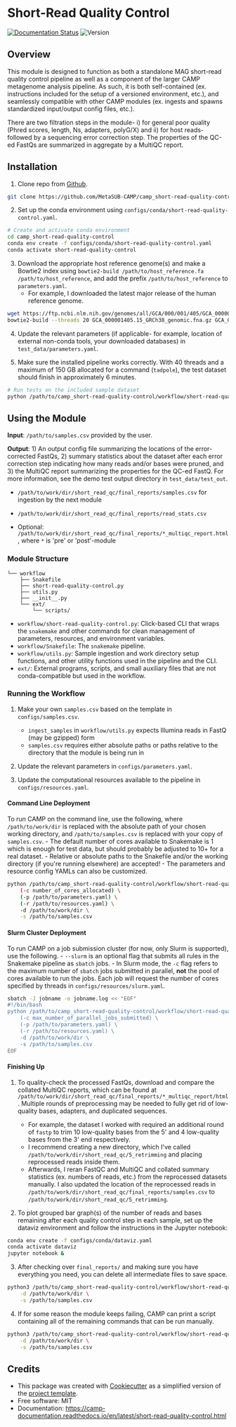 # Short-Read Quality Control

[![Documentation Status](https://img.shields.io/readthedocs/camp_short-read-quality-control)](https://https://camp-documentation.readthedocs.io/en/latest/shortreadqc/index.html) ![Version](https://img.shields.io/badge/version-0.9.4-brightgreen)

## Overview

This module is designed to function as both a standalone MAG short-read quality control pipeline as well as a component of the larger CAMP metagenome analysis pipeline. As such, it is both self-contained (ex. instructions included for the setup of a versioned environment, etc.), and seamlessly compatible with other CAMP modules (ex. ingests and spawns standardized input/output config files, etc.). 

There are two filtration steps in the module- i) for general poor quality (Phred scores, length, Ns, adapters, polyG/X) and ii) for host reads- followed by a sequencing error correction step. The properties of the QC-ed FastQs are summarized in aggregate by a MultiQC report. 

## Installation

1. Clone repo from [Github](<https://github.com/MetaSUB-CAMP/camp_short-read-quality-control>).
```Bash
git clone https://github.com/MetaSUB-CAMP/camp_short-read-quality-control
```

2. Set up the conda environment using `configs/conda/short-read-quality-control.yaml`. 
```Bash
# Create and activate conda environment 
cd camp_short-read-quality-control
conda env create -f configs/conda/short-read-quality-control.yaml
conda activate short-read-quality-control
```

3. Download the appropriate host reference genome(s) and make a Bowtie2 index using `bowtie2-build /path/to/host_reference.fa /path/to/host_reference`, and add the prefix `/path/to/host_reference` to `parameters.yaml`.
    - For example, I downloaded the latest major release of the human reference genome.
```Bash
wget https://ftp.ncbi.nlm.nih.gov/genomes/all/GCA/000/001/405/GCA_000001405.15_GRCh38/GCA_000001405.15_GRCh38_genomic.fna.gz
bowtie2-build --threads 20 GCA_000001405.15_GRCh38_genomic.fna.gz GCA_000001405.15_GRCh38_genomic
```

4. Update the relevant parameters (if applicable- for example, location of external non-conda tools, your downloaded databases) in `test_data/parameters.yaml`.

5. Make sure the installed pipeline works correctly. With 40 threads and a maximum of 150 GB allocated for a command (`tadpole`), the test dataset should finish in approximately 6 minutes.
```Bash
# Run tests on the included sample dataset
python /path/to/camp_short-read-quality-control/workflow/short-read-quality-control.py test
```

## Using the Module

**Input**: `/path/to/samples.csv` provided by the user.

**Output**: 1) An output config file summarizing the locations of the error-corrected FastQs, 2) summary statistics about the dataset after each error correction step indicating how many reads and/or bases were pruned, and 3) the MultiQC report summarizing the properties for the QC-ed FastQ. For more information, see the demo test output directory in `test_data/test_out`. 

- `/path/to/work/dir/short_read_qc/final_reports/samples.csv` for ingestion by the next module

- `/path/to/work/dir/short_read_qc/final_reports/read_stats.csv`

- Optional: `/path/to/work/dir/short_read_qc/final_reports/*_multiqc_report.html`, where `*` is 'pre' or 'post'-module

### Module Structure
```
└── workflow
    ├── Snakefile
    ├── short-read-quality-control.py
    ├── utils.py
    ├── __init__.py
    └── ext/
        └── scripts/
```
- `workflow/short-read-quality-control.py`: Click-based CLI that wraps the `snakemake` and other commands for clean management of parameters, resources, and environment variables.
- `workflow/Snakefile`: The `snakemake` pipeline. 
- `workflow/utils.py`: Sample ingestion and work directory setup functions, and other utility functions used in the pipeline and the CLI.
- `ext/`: External programs, scripts, and small auxiliary files that are not conda-compatible but used in the workflow.

### Running the Workflow

1. Make your own `samples.csv` based on the template in `configs/samples.csv`.
    - `ingest_samples` in `workflow/utils.py` expects Illumina reads in FastQ (may be gzipped) form 
    - `samples.csv` requires either absolute paths or paths relative to the directory that the module is being run in

2. Update the relevant parameters in `configs/parameters.yaml`.

3. Update the computational resources available to the pipeline in `configs/resources.yaml`. 

#### Command Line Deployment

To run CAMP on the command line, use the following, where `/path/to/work/dir` is replaced with the absolute path of your chosen working directory, and `/path/to/samples.csv` is replaced with your copy of `samples.csv`. 
    - The default number of cores available to Snakemake is 1 which is enough for test data, but should probably be adjusted to 10+ for a real dataset.
    - Relative or absolute paths to the Snakefile and/or the working directory (if you're running elsewhere) are accepted!
    - The parameters and resource config YAMLs can also be customized.
```Bash
python /path/to/camp_short-read-quality-control/workflow/short-read-quality-control.py \
    (-c number_of_cores_allocated) \
    (-p /path/to/parameters.yaml) \
    (-r /path/to/resources.yaml) \
    -d /path/to/work/dir \
    -s /path/to/samples.csv
```

#### Slurm Cluster Deployment

To run CAMP on a job submission cluster (for now, only Slurm is supported), use the following.
    - `--slurm` is an optional flag that submits all rules in the Snakemake pipeline as `sbatch` jobs. 
    - In Slurm mode, the `-c` flag refers to the maximum number of `sbatch` jobs submitted in parallel, **not** the pool of cores available to run the jobs. Each job will request the number of cores specified by threads in `configs/resources/slurm.yaml`.
```Bash
sbatch -J jobname -o jobname.log << "EOF"
#!/bin/bash
python /path/to/camp_short-read-quality-control/workflow/short-read-quality-control.py --slurm \
    (-c max_number_of_parallel_jobs_submitted) \
    (-p /path/to/parameters.yaml) \
    (-r /path/to/resources.yaml) \
    -d /path/to/work/dir \
    -s /path/to/samples.csv
EOF
```

#### Finishing Up

1. To quality-check the processed FastQs, download and compare the collated MultiQC reports, which can be found at `/path/to/work/dir/short_read_qc/final_reports/*_multiqc_report/html`. Multiple rounds of preprocessing may be needed to fully get rid of low-quality bases, adapters, and duplicated sequences. 
    - For example, the dataset I worked with required an additional round of `fastp` to trim 10 low-quality bases from the 5' and 4 low-quality bases from the 3' end respectively. 
    - I recommend creating a new directory, which I've called `/path/to/work/dir/short_read_qc/5_retrimming` and placing reprocessed reads inside them. 
    - Afterwards, I reran FastQC and MultiQC and collated summary statistics (ex. numbers of reads, etc.) from the reprocessed datasets manually. I also updated the location of the reprocessed reads in `/path/to/work/dir/short_read_qc/final_reports/samples.csv` to `/path/to/work/dir/short_read_qc/5_retrimming`.

2. To plot grouped bar graph(s) of the number of reads and bases remaining after each quality control step in each sample, set up the dataviz environment and follow the instructions in the Jupyter notebook:
```Bash
conda env create -f configs/conda/dataviz.yaml
conda activate dataviz
jupyter notebook &
```

3. After checking over `final_reports/` and making sure you have everything you need, you can delete all intermediate files to save space. 
```Bash
python3 /path/to/camp_short-read-quality-control/workflow/short-read-quality-control.py cleanup \
    -d /path/to/work/dir \
    -s /path/to/samples.csv
```

4. If for some reason the module keeps failing, CAMP can print a script containing all of the remaining commands that can be run manually. 
```Bash
python3 /path/to/camp_short-read-quality-control/workflow/short-read-quality-control.py --dry_run \
    -d /path/to/work/dir \
    -s /path/to/samples.csv
```

## Credits

- This package was created with [Cookiecutter](https://github.com/cookiecutter/cookiecutter>) as a simplified version of the [project template](https://github.com/audreyr/cookiecutter-pypackage>).
- Free software: MIT
- Documentation: https://camp-documentation.readthedocs.io/en/latest/short-read-quality-control.html



